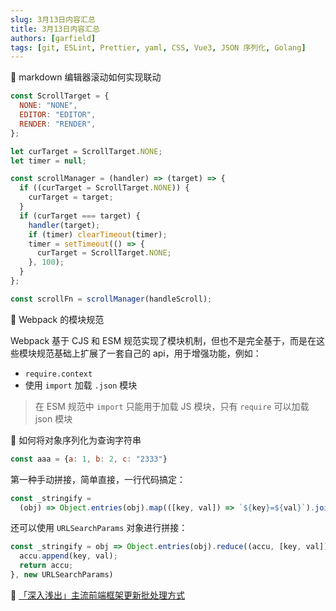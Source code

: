 ```yaml
---
slug: 3月13日内容汇总
title: 3月13日内容汇总
authors: [garfield]
tags: [git, ESLint, Prettier, yaml, CSS, Vue3, JSON 序列化, Golang]
---
```


📒 markdown 编辑器滚动如何实现联动

```js
const ScrollTarget = {
  NONE: "NONE",
  EDITOR: "EDITOR",
  RENDER: "RENDER",
};

let curTarget = ScrollTarget.NONE;
let timer = null;

const scrollManager = (handler) => (target) => {
  if ((curTarget = ScrollTarget.NONE)) {
    curTarget = target;
  }
  if (curTarget === target) {
    handler(target);
    if (timer) clearTimeout(timer);
    timer = setTimeout(() => {
      curTarget = ScrollTarget.NONE;
    }, 100);
  }
};

const scrollFn = scrollManager(handleScroll);
```

📒 Webpack 的模块规范

Webpack 基于 CJS 和 ESM 规范实现了模块机制，但也不是完全基于，而是在这些模块规范基础上扩展了一套自己的 api，用于增强功能，例如：

- `require.context`
- 使用 `import` 加载 `.json` 模块

> 在 ESM 规范中 `import` 只能用于加载 JS 模块，只有 `require` 可以加载 json 模块

📒 如何将对象序列化为查询字符串

```js
const aaa = {a: 1, b: 2, c: "2333"}
```

第一种手动拼接，简单直接，一行代码搞定：

```js
const _stringify =
  (obj) => Object.entries(obj).map(([key, val]) => `${key}=${val}`).join("&");
```

还可以使用 `URLSearchParams` 对象进行拼接：

```js
const _stringify = obj => Object.entries(obj).reduce((accu, [key, val]) => {
  accu.append(key, val);
  return accu;
}, new URLSearchParams)
```

📒 [「深入浅出」主流前端框架更新批处理方式](https://juejin.cn/post/7072156913789566989)
